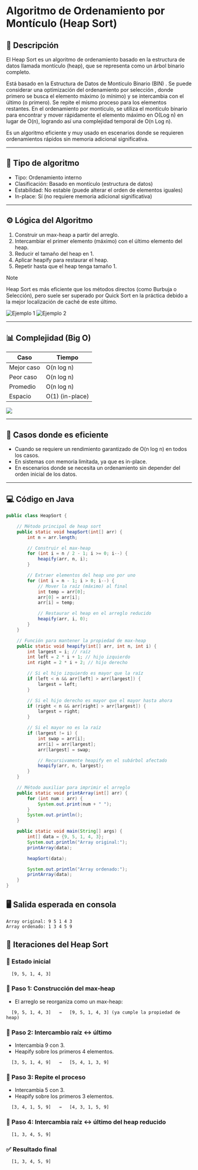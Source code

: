 # Algoritmo de Ordenamiento por Montículo (Heap Sort)

## 📌 Descripción

El Heap Sort es un algoritmo de ordenamiento basado en la estructura de datos llamada montículo (heap), que se representa como un árbol binario completo. 

Está basado en la Estructura de Datos de Montículo Binario (BIN) . Se puede considerar una optimización del ordenamiento por selección , donde primero se busca el elemento máximo (o mínimo) y se intercambia con el último (o primero). Se repite el mismo proceso para los elementos restantes. En el ordenamiento por montículo, se utiliza el montículo binario para encontrar y mover rápidamente el elemento máximo en O(Log n) en lugar de O(n), logrando así una complejidad temporal de O(n Log n).

Es un algoritmo eficiente y muy usado en escenarios donde se requieren ordenamientos rápidos sin memoria adicional significativa.

___

## 🧩 Tipo de algoritmo

- Tipo: Ordenamiento interno
- Clasificación: Basado en montículo (estructura de datos)
- Estabilidad: No estable (puede alterar el orden de elementos iguales)
- In-place: Sí (no requiere memoria adicional significativa)

___

## ⚙️ Lógica del Algoritmo

1. Construir un max-heap a partir del arreglo.
2. Intercambiar el primer elemento (máximo) con el último elemento del heap.
3. Reducir el tamaño del heap en 1.
4. Aplicar heapify para restaurar el heap.
5. Repetir hasta que el heap tenga tamaño 1.

> [!NOTE]  
> Heap Sort es más eficiente que los métodos directos (como Burbuja o Selección), pero suele ser superado por Quick Sort en la práctica debido a la mejor localización de caché de este último.

![Ejemplo 1](../assets/heap-sort.gif)
![Ejemplo 2](../assets/heap-sort2.gif)

___

## 📊 Complejidad (Big O)

| Caso | Tiempo |
|------|--------|
| Mejor caso | O(n log n) |
| Peor caso | O(n log n) |
| Promedio | O(n log n) |
| Espacio | O(1) (in-place) |

![ ](../assets/Onlogn.png)

___

## 🧪 Casos donde es eficiente

- Cuando se requiere un rendimiento garantizado de O(n log n) en todos los casos.
- En sistemas con memoria limitada, ya que es in-place.
- En escenarios donde se necesita un ordenamiento sin depender del orden inicial de los datos.

___

## 💻 Código en Java

```java
public class HeapSort {

    // Método principal de heap sort
    public static void heapSort(int[] arr) {
        int n = arr.length;

        // Construir el max-heap
        for (int i = n / 2 - 1; i >= 0; i--) {
            heapify(arr, n, i);
        }

        // Extraer elementos del heap uno por uno
        for (int i = n - 1; i > 0; i--) {
            // Mover la raíz (máximo) al final
            int temp = arr[0];
            arr[0] = arr[i];
            arr[i] = temp;

            // Restaurar el heap en el arreglo reducido
            heapify(arr, i, 0);
        }
    }

    // Función para mantener la propiedad de max-heap
    public static void heapify(int[] arr, int n, int i) {
        int largest = i; // raíz
        int left = 2 * i + 1; // hijo izquierdo
        int right = 2 * i + 2; // hijo derecho

        // Si el hijo izquierdo es mayor que la raíz
        if (left < n && arr[left] > arr[largest]) {
            largest = left;
        }

        // Si el hijo derecho es mayor que el mayor hasta ahora
        if (right < n && arr[right] > arr[largest]) {
            largest = right;
        }

        // Si el mayor no es la raíz
        if (largest != i) {
            int swap = arr[i];
            arr[i] = arr[largest];
            arr[largest] = swap;

            // Recursivamente heapify en el subárbol afectado
            heapify(arr, n, largest);
        }
    }

    // Método auxiliar para imprimir el arreglo
    public static void printArray(int[] arr) {
        for (int num : arr) {
            System.out.print(num + " ");
        }
        System.out.println();
    }

    public static void main(String[] args) {
        int[] data = {9, 5, 1, 4, 3};
        System.out.println("Array original:");
        printArray(data);

        heapSort(data);

        System.out.println("Array ordenado:");
        printArray(data);
    }
}
```

## 🖥️ Salida esperada en consola

```shell
Array original: 9 5 1 4 3 
Array ordenado: 1 3 4 5 9 
```

## 🔄 Iteraciones del Heap Sort

### 🔹 Estado inicial

```shell
  [9, 5, 1, 4, 3]
```

### 🔁 Paso 1: Construcción del max-heap

- El arreglo se reorganiza como un max-heap:

```shell
  [9, 5, 1, 4, 3]   →   [9, 5, 1, 4, 3] (ya cumple la propiedad de heap)
```

### 🔁 Paso 2: Intercambio raíz ↔ último

- Intercambia 9 con 3.
- Heapify sobre los primeros 4 elementos.

```shell
  [3, 5, 1, 4, 9]   →   [5, 4, 1, 3, 9]
```

### 🔁 Paso 3: Repite el proceso

- Intercambia 5 con 3.
- Heapify sobre los primeros 3 elementos.

```shell
  [3, 4, 1, 5, 9]   →   [4, 3, 1, 5, 9]
```

### 🔁 Paso 4: Intercambia raíz ↔ último del heap reducido

```shell
  [1, 3, 4, 5, 9]
```

### ✅ Resultado final

```shell
  [1, 3, 4, 5, 9]
```
